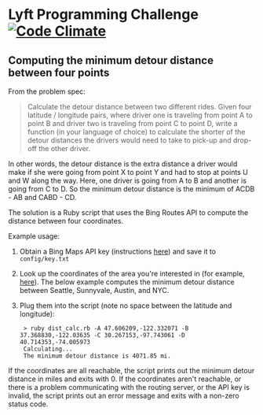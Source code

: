 # Lyft Programming Challenge [![Code Climate](https://codeclimate.com/github/maxrz/lyft-challenge.png)](https://codeclimate.com/github/maxrz/lyft-challenge)

## Computing the minimum detour distance between four points

From the problem spec:

> Calculate the detour distance between two different rides. Given four latitude / longitude pairs, where driver one is traveling from point A to point B and driver two is traveling from point C to point D, write a function (in your language of choice) to calculate the shorter of the detour distances the drivers would need to take to pick-up and drop-off the other driver.

In other words, the detour distance is the extra distance a driver would make if she were going from point X to point Y and had to stop at points U and W along the way. Here, one driver is going from A to B and another is going from C to D. So the minimum detour distance is the minimum of ACDB - AB and CABD - CD.

The solution is a Ruby script that uses the Bing Routes API to compute the distance between four coordinates.

Example usage:

1. Obtain a Bing Maps API key (instructions [here][1]) and save it to `config/key.txt`
2. Look up the coordinates of the area you're interested in (for example, [here][2]). The below example computes the minimum detour distance between Seattle, Sunnyvale, Austin, and NYC.
3. Plug them into the script (note no space between the latitude and longitude):

        > ruby dist_calc.rb -A 47.606209,-122.332071 -B 37.368830,-122.03635 -C 30.267153,-97.743061 -D 40.714353,-74.005973
        Calculating...
        The minimum detour distance is 4071.85 mi.

If the coordinates are all reachable, the script prints out the minimum detour distance in miles and exits with 0. If the coordinates aren't reachable, or there is a problem communicating with the routing server, or the API key is invalid, the script prints out an error message and exits with a non-zero status code.

  [1]: http://msdn.microsoft.com/en-us/library/ff428642.aspx
  [2]: http://www.latlong.net/

